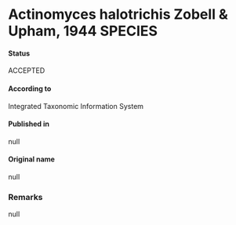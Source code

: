Actinomyces halotrichis Zobell & Upham, 1944 SPECIES
=======

#### Status
ACCEPTED

#### According to
Integrated Taxonomic Information System

#### Published in
null

#### Original name
null

### Remarks
null